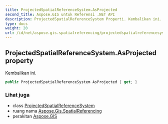 ```yaml
---
title: ProjectedSpatialReferenceSystem.AsProjected
second_title: Aspose.GIS untuk Referensi .NET API
description: ProjectedSpatialReferenceSystem Properti. Kembalikan ini.
type: docs
weight: 20
url: /id/net/aspose.gis.spatialreferencing/projectedspatialreferencesystem/asprojected/
---
```

## ProjectedSpatialReferenceSystem.AsProjected property

Kembalikan ini.

```csharp
public ProjectedSpatialReferenceSystem AsProjected { get; }
```

### Lihat juga

* class [ProjectedSpatialReferenceSystem](../)
* ruang nama [Aspose.Gis.SpatialReferencing](../../projectedspatialreferencesystem/)
* perakitan [Aspose.GIS](../../../)


